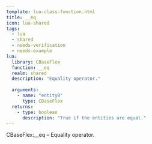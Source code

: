 ```yaml
---
template: lua-class-function.html
title: __eq
icon: lua-shared
tags:
  - lua
  - shared
  - needs-verification
  - needs-example
lua:
  library: CBaseFlex
  function: __eq
  realm: shared
  description: "Equality operator."
  
  arguments:
    - name: "entityB"
      type: CBaseFlex
  returns:
    - type: boolean
      description: "True if the entities are equal."
---
```


<div class="lua__search__keywords">
CBaseFlex:__eq &#x2013; Equality operator.
</div>

